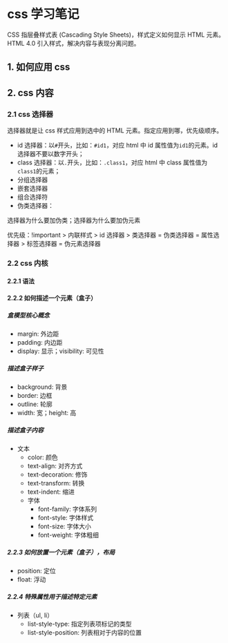# css 学习笔记

CSS 指层叠样式表 (Cascading Style Sheets)，样式定义如何显示 HTML 元素。HTML 4.0 引入样式，解决内容与表现分离问题。

## 1. 如何应用 css

## 2. css 内容

### 2.1 css 选择器

选择器就是让 css 样式应用到选中的 HTML 元素。指定应用到哪，优先级顺序。

- id 选择器：以`#`开头，比如：`#id1`，对应 html 中 id 属性值为`id1`的元素。id 选择器不要以数字开头；
- class 选择器：以`.`开头，比如：`.class1`，对应 html 中 class 属性值为`class1`的元素；
- 分组选择器
- 嵌套选择器
- 组合选择符
- 伪类选择器：

选择器为什么要加伪类；选择器为什么要加伪元素

优先级：!important > 内联样式 > id 选择器 > 类选择器 = 伪类选择器 = 属性选择器 > 标签选择器 = 伪元素选择器

### 2.2 css 内核

#### 2.2.1 语法

#### 2.2.2 如何描述一个元素（盒子）

##### 盒模型核心概念

- margin: 外边距
- padding: 内边距
- display: 显示；visibility: 可见性

##### 描述盒子样子

- background: 背景
- border: 边框
- outline: 轮廓
- width: 宽；height: 高

##### 描述盒子内容

- 文本
  - color: 颜色
  - text-align: 对齐方式
  - text-decoration: 修饰
  - text-transform: 转换
  - text-indent: 缩进
  - 字体
    - font-family: 字体系列
    - font-style: 字体样式
    - font-size: 字体大小
    - font-weight: 字体粗细

##### 2.2.3 如何放置一个元素（盒子），布局

- position: 定位
- float: 浮动

##### 2.2.4 特殊属性用于描述特定元素

- 列表（ul, li）
  - list-style-type: 指定列表项标记的类型
  - list-style-position: 列表相对于内容的位置
